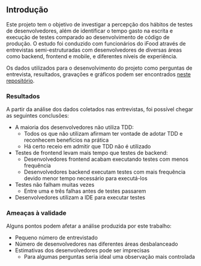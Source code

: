 ## Introdução

Este projeto tem o objetivo de investigar a percepção dos hábitos de testes de desenvolvedores, além de identificar o tempo gasto na escrita e execução de testes comparado ao desenvolvimento de código de produção. O estudo foi conduzido com funcionários do iFood através de entrevistas semi-estruturadas com desenvolvedores de diversas áreas como backend, frontend e mobile, e diferentes níveis de experiência.

Os dados utilizados para o desenvolvimento do projeto como perguntas de entrevista, resultados, gravações e gráficos podem ser encontrados [neste repositório](https://github.com/oknotok97/taes).

### Resultados

A partir da análise dos dados coletados nas entrevistas, foi possível chegar as seguintes conclusões:
* A maioria dos desenvolvedores não utiliza TDD:  
    * Todos os que não utilizam afirmam ter vontade de adotar TDD e reconhecem benefícios na prática
    * Há certo receio em admitir que TDD não é utilizado
* Testes de frontend levam mais tempo que testes de backend:
    * Desenvolvedores frontend acabam executando testes com menos frequência
    * Desenvolvedores backend executam testes com mais frequência devido menor tempo necessário para executá-los
* Testes não falham muitas vezes
    * Entre uma e três falhas antes de testes passarem
* Desenvolvedores utilizam a IDE para executar testes

### Ameaças à validade

Alguns pontos podem afetar a análise produzida por este trabalho:
* Pequeno número de entrevistado
* Número de desenvolvedores nas diferentes áreas desbalanceado
* Estimativas dos desenvolvedores pode ser imprecisas
    * Para algumas perguntas seria ideal uma observação mais controlada

